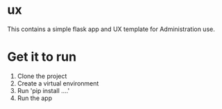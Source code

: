 # ux
This contains a simple flask app and UX template for Administration use.

# Get it to run

1. Clone the project
2. Create a virtual environment
3. Run 'pip install ....'
4. Run the app
